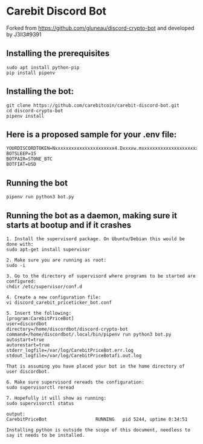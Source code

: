 # Carebit Discord Bot

Forked from https://github.com/gluneau/discord-crypto-bot and developed by J3ll3#9391

## Installing the prerequisites

```
sudo apt install python-pip
pip install pipenv
```

## Installing the bot:
```
git clone https://github.com/carebitcoin/carebit-discord-bot.git
cd discord-crypto-bot
pipenv install
```

## Here is a proposed sample for your .env file:
```
YOURDISCORDTOKEN=Nxxxxxxxxxxxxxxxxxxxxxx4.Dxxxxw.mxxxxxxxxxxxxxxxxxxxxxxxxxk
BOTSLEEP=15
BOTPAIR=STONE_BTC
BOTFIAT=USD
```

## Running the bot
```
pipenv run python3 bot.py
```

## Running the bot as a daemon, making sure it starts at bootup and if it crashes
```
1. Install the supervisord package. On Ubuntu/Debian this would be done with:
sudo apt-get install supervisor

2. Make sure you are running as root:
sudo -i

3. Go to the directory of supervisord where programs to be started are configured:
chdir /etc/supervisor/conf.d

4. Create a new configuration file:
vi discord_carebit_priceticker_bot.conf

5. Insert the following:
[program:CarebitPriceBot]
user=discordbot
directory=/home/discordbot/discord-crypto-bot
command=/home/discordbot/.local/bin/pipenv run python3 bot.py
autostart=true
autorestart=true
stderr_logfile=/var/log/CarebitPriceBot.err.log
stdout_logfile=/var/log/CarebitPriceBotafi.out.log

That is assuming you have placed your bot in the home directory of user discordbot.

6. Make sure supervisord rereads the configuration:
sudo supervisorctl reread

7. Hopefully it will show as running:
sudo supervisorctl status

output:
CarebitPriceBot                  RUNNING   pid 5244, uptime 0:34:51 

Installing python is outside the scope of this document, needless to say it needs to be installed.
```
